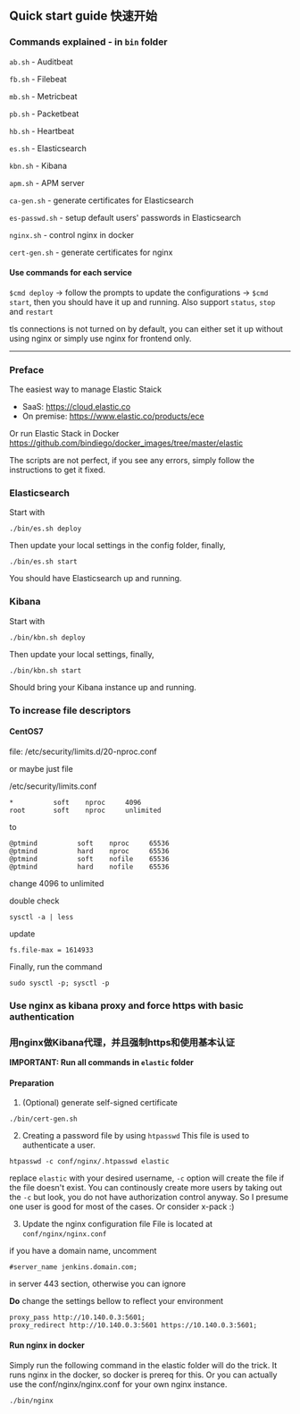 ## Quick start guide 快速开始

### Commands explained - in `bin` folder

`ab.sh` - Auditbeat

`fb.sh` - Filebeat

`mb.sh` - Metricbeat

`pb.sh` - Packetbeat

`hb.sh` - Heartbeat

`es.sh` - Elasticsearch

`kbn.sh` - Kibana

`apm.sh` - APM server

`ca-gen.sh` - generate certificates for Elasticsearch

`es-passwd.sh` - setup default users' passwords in Elasticsearch

`nginx.sh` - control nginx in docker

`cert-gen.sh` - generate certificates for nginx

#### Use commands for each service

`$cmd deploy` -> follow the prompts to update the configurations -> `$cmd start`, then you should have it up and running. Also support `status`, `stop` and `restart`

tls connections is not turned on by default, you can either set it up without using nginx or simply use nginx for frontend only.

---

### Preface

The easiest way to manage Elastic Staick

- SaaS: https://cloud.elastic.co
- On premise: https://www.elastic.co/products/ece

Or run Elastic Stack in Docker https://github.com/bindiego/docker_images/tree/master/elastic

The scripts are not perfect, if you see any errors, simply follow the instructions to get it fixed.

### Elasticsearch

Start with

```
./bin/es.sh deploy
```

Then update your local settings in the config folder, finally,

```
./bin/es.sh start
```

You should have Elasticsearch up and running.

### Kibana

Start with

```
./bin/kbn.sh deploy
```

Then update your local settings, finally,

```
./bin/kbn.sh start
```

Should bring your Kibana instance up and running.

### To increase file descriptors

#### CentOS7

file: /etc/security/limits.d/20-nproc.conf 

or maybe just file

/etc/security/limits.conf 

```
*          soft    nproc     4096
root       soft    nproc     unlimited
```

to

```
@ptmind          soft    nproc     65536
@ptmind          hard    nproc     65536
@ptmind          soft    nofile    65536
@ptmind          hard    nofile    65536
```

change 4096 to unlimited

double check 

```
sysctl -a | less
```

update

```
fs.file-max = 1614933
```

Finally, run the command

```
sudo sysctl -p; sysctl -p
```

### Use nginx as kibana proxy and force https with basic authentication
### 用nginx做Kibana代理，并且强制https和使用基本认证

**IMPORTANT: Run all commands in `elastic` folder**

#### Preparation

1. (Optional) generate self-signed certificate
```
./bin/cert-gen.sh
```

2. Creating a password file by using `htpasswd`
This file is used to authenticate a user.
```
htpasswd -c conf/nginx/.htpasswd elastic
```
replace `elastic` with your desired username, `-c` option will create the file if the file doesn't exist. You can continously create more users by taking out the `-c` but look, you do not have authorization control anyway. So I presume one user is good for most of the cases. Or consider x-pack :)

3. Update the nginx configuration file
File is located at `conf/nginx/nginx.conf`

if you have a domain name, uncomment
```
#server_name jenkins.domain.com;
```
in server 443 section, otherwise you can ignore

**Do** change the settings bellow to reflect your environment
```
proxy_pass http://10.140.0.3:5601;
proxy_redirect http://10.140.0.3:5601 https://10.140.0.3:5601;
```

#### Run nginx in docker

Simply run the following command in the elastic folder will do the trick. It runs nginx in the docker, so docker is prereq for this. Or you can actually use the conf/nginx/nginx.conf for your own nginx instance.

```
./bin/nginx
```
